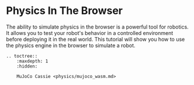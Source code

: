 # Physics In The Browser

The ability to simulate physics in the browser is a powerful tool for robotics. It allows you to test your robot's behavior in a controlled environment before deploying it in the real world. This tutorial will show you how to use the physics engine in the browser to simulate a robot.


```{eval-rst}
.. toctree::
    :maxdepth: 1
    :hidden:
    
    MuJoCo Cassie <physics/mujoco_wasm.md>
```
